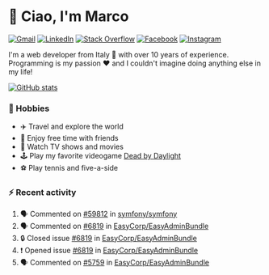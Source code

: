 # 👋 Ciao, I'm Marco

[![Gmail](https://img.shields.io/badge/Gmail-%23BB001B?style=flat-square&logo=gmail&logoColor=white)](mailto:gremo1982@gmail.com)
[![LinkedIn](https://img.shields.io/badge/LinkedIn-%230e76a8?style=flat-square&logo=linkedin)](https://www.linkedin.com/in/marco-polichetti)
[![Stack Overflow](https://img.shields.io/stackexchange/stackoverflow/r/220180?style=flat&logo=stackoverflow&label=Stack%20Overflow&color=%23F47F24)](https://stackoverflow.com/users/220180)
[![Facebook](https://img.shields.io/badge/-Facebook-%234267B2?style=flat-square&logo=facebook&logoColor=white)](https://www.facebook.com/marco.poliketti)
[![Instagram](https://img.shields.io/badge/-Instagram-%23C13584?style=flat-square&logo=instagram&logoColor=white)](https://www.instagram.com/marco.gremo)

I'm a web developer from Italy 🍕 with over 10 years of experience. Programming is my passion ❤️ and I couldn't imagine doing anything else in my life!

[![GitHub stats](https://github-readme-stats.vercel.app/api?username=gremo&show_icons=true&rank_icon=github&theme=transparent)](https://github.com/anuraghazra/github-readme-stats)

### 📅 Hobbies

- ✈️ Travel and explore the world
- 🍻 Enjoy free time with friends
- 🎥 Watch TV shows and movies
- 🕹️ Play my favorite videogame [Dead by Daylight](https://deadbydaylight.com)
- ⚽ Play tennis and five-a-side

### ⚡ Recent activity

<!--START_SECTION:activity-->
1. 🗣 Commented on [#59812](https://github.com/symfony/symfony/issues/59812#issuecomment-2669117798) in [symfony/symfony](https://github.com/symfony/symfony)
2. 🗣 Commented on [#6819](https://github.com/EasyCorp/EasyAdminBundle/issues/6819#issuecomment-2661369421) in [EasyCorp/EasyAdminBundle](https://github.com/EasyCorp/EasyAdminBundle)
3. 🔒 Closed issue [#6819](https://github.com/EasyCorp/EasyAdminBundle/issues/6819) in [EasyCorp/EasyAdminBundle](https://github.com/EasyCorp/EasyAdminBundle)
4. ❗ Opened issue [#6819](https://github.com/EasyCorp/EasyAdminBundle/issues/6819) in [EasyCorp/EasyAdminBundle](https://github.com/EasyCorp/EasyAdminBundle)
5. 🗣 Commented on [#5759](https://github.com/EasyCorp/EasyAdminBundle/pull/5759#issuecomment-2659690883) in [EasyCorp/EasyAdminBundle](https://github.com/EasyCorp/EasyAdminBundle)
<!--END_SECTION:activity-->
